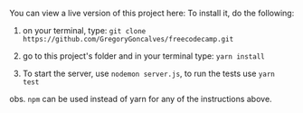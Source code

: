 You can view a live version of this project here: 
To install it, do the following:

1. on your terminal, type: `git clone https://github.com/GregoryGoncalves/freecodecamp.git`

2. go to this project's folder and in your terminal type: `yarn install`

3. To start the server, use `nodemon server.js`, to run the tests use `yarn test`

obs. `npm` can be used instead of yarn for any of the instructions above.